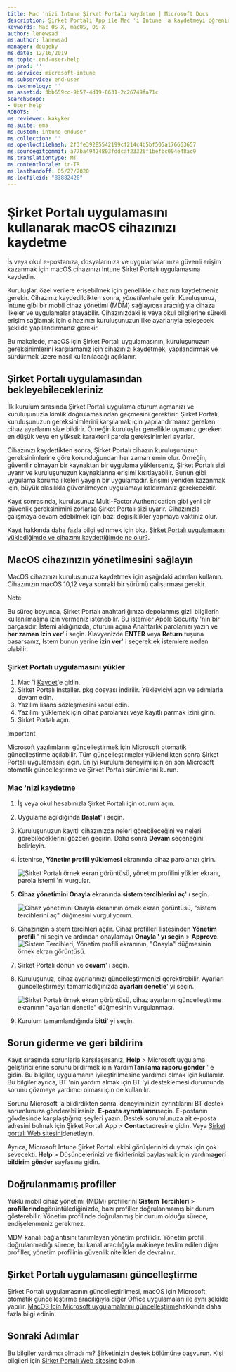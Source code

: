 ```yaml
---
title: Mac 'nizi Intune Şirket Portalı kaydetme | Microsoft Docs
description: Şirket Portalı App ile Mac 'i Intune 'a kaydetmeyi öğrenin.
keywords: Mac OS X, macOS, OS X
author: lenewsad
ms.author: lanewsad
manager: dougeby
ms.date: 12/16/2019
ms.topic: end-user-help
ms.prod: ''
ms.service: microsoft-intune
ms.subservice: end-user
ms.technology: ''
ms.assetid: 3bb659cc-9b57-4d19-8631-2c26749fa71c
searchScope:
- User help
ROBOTS: ''
ms.reviewer: kakyker
ms.suite: ems
ms.custom: intune-enduser
ms.collection: ''
ms.openlocfilehash: 2f3fe39285542199cf214c4b5bf505a176663657
ms.sourcegitcommit: a77ba49424803fddcaf23326f1befbc004e48ac9
ms.translationtype: MT
ms.contentlocale: tr-TR
ms.lasthandoff: 05/27/2020
ms.locfileid: "83882428"
---
```

# <a name="enroll-your-macos-device-using-the-company-portal-app"></a>Şirket Portalı uygulamasını kullanarak macOS cihazınızı kaydetme  

İş veya okul e-postanıza, dosyalarınıza ve uygulamalarınıza güvenli erişim kazanmak için macOS cihazınızı Intune Şirket Portalı uygulamasına kaydedin.

Kuruluşlar, özel verilere erişebilmek için genellikle cihazınızı kaydetmeniz gerekir. Cihazınız kaydedildikten sonra, *yönetilen*hale gelir. Kuruluşunuz, Intune gibi bir mobil cihaz yönetimi (MDM) sağlayıcısı aracılığıyla cihaza ilkeler ve uygulamalar atayabilir. Cihazınızdaki iş veya okul bilgilerine sürekli erişim sağlamak için cihazınızı kuruluşunuzun ilke ayarlarıyla eşleşecek şekilde yapılandırmanız gerekir.  

Bu makalede, macOS için Şirket Portalı uygulamasının, kuruluşunuzun gereksinimlerini karşılamanız için cihazınızı kaydetmek, yapılandırmak ve sürdürmek üzere nasıl kullanılacağı açıklanır.  


## <a name="what-to-expect-from-the-company-portal-app"></a>Şirket Portalı uygulamasından bekleyebilecekleriniz

İlk kurulum sırasında Şirket Portalı uygulama oturum açmanızı ve kuruluşunuzla kimlik doğrulamasından geçmesini gerektirir. Şirket Portalı, kuruluşunuzun gereksinimlerini karşılamak için yapılandırmanız gereken cihaz ayarlarını size bildirir. Örneğin kuruluşlar genellikle uymanız gereken en düşük veya en yüksek karakterli parola gereksinimleri ayarlar.    

Cihazınızı kaydettikten sonra, Şirket Portalı cihazın kuruluşunuzun gereksinimlerine göre korunduğundan her zaman emin olur. Örneğin, güvenilir olmayan bir kaynaktan bir uygulama yüklerseniz, Şirket Portalı sizi uyarır ve kuruluşunuzun kaynaklarına erişimi kısıtlayabilir. Bunun gibi uygulama koruma ilkeleri yaygın bir uygulamadır. Erişimi yeniden kazanmak için, büyük olasılıkla güvenilmeyen uygulamayı kaldırmanız gerekecektir. 

Kayıt sonrasında, kuruluşunuz Multi-Factor Authentication gibi yeni bir güvenlik gereksinimini zorlarsa Şirket Portalı sizi uyarır. Cihazınızla çalışmaya devam edebilmek için bazı değişiklikler yapmaya vaktiniz olur.  

Kayıt hakkında daha fazla bilgi edinmek için bkz. [Şirket Portalı uygulamasını yüklediğimde ve cihazımı kaydettiğimde ne olur?](what-happens-if-you-install-the-Company-Portal-app-and-enroll-your-device-in-intune-macos.md).  

## <a name="get-your-macos-device-managed"></a>MacOS cihazınızın yönetilmesini sağlayın  
MacOS cihazınızı kuruluşunuza kaydetmek için aşağıdaki adımları kullanın. Cihazınızın macOS 10,12 veya sonraki bir sürümü çalıştırması gerekir.   

> [!NOTE]
> Bu süreç boyunca, Şirket Portalı anahtarlığınıza depolanmış gizli bilgilerin kullanılmasına izin vermeniz istenebilir. Bu istemler Apple Security 'nin bir parçasıdır. İstemi aldığınızda, oturum açma Anahtarlık parolanızı yazın ve **her zaman Izin ver**' i seçin. Klavyenizde **ENTER** veya **Return** tuşuna basarsanız, Istem bunun yerine **izin ver**' i seçerek ek istemlere neden olabilir.  

### <a name="install-company-portal-app"></a>Şirket Portalı uygulamasını yükler  
1. Mac 'i [Kaydet](https://go.microsoft.com/fwlink/?linkid=853070)'e gidin.  
2. Şirket Portalı Installer. pkg dosyası indirilir. Yükleyiciyi açın ve adımlarla devam edin. 
3. Yazılım lisans sözleşmesini kabul edin. 
4. Yazılımı yüklemek için cihaz parolanızı veya kayıtlı parmak izini girin.  
5. Şirket Portalı açın. 

> [!IMPORTANT]
> Microsoft yazılımlarını güncelleştirmek için Microsoft otomatik güncelleştirme açılabilir. Tüm güncelleştirmeler yüklendikten sonra Şirket Portalı uygulamasını açın. En iyi kurulum deneyimi için en son Microsoft otomatik güncelleştirme ve Şirket Portalı sürümlerini kurun.  


### <a name="enroll-your-mac"></a>Mac 'nizi kaydetme  


1. İş veya okul hesabınızla Şirket Portalı için oturum açın.  
2. Uygulama açıldığında **Başlat**' ı seçin.  
3. Kuruluşunuzun kayıtlı cihazınızda neleri görebileceğini ve neleri görebileceklerini gözden geçirin. Daha sonra **Devam** seçeneğini belirleyin.
4.  İstenirse, **Yönetim profili yüklemesi** ekranında cihaz parolanızı girin.

    ![Şirket Portalı örnek ekran görüntüsü, yönetim profilini yükler ekranı, parola istemi 'ni vurgular.](./media/install-management-profile-macos-1912.PNG)   
5. **Cihaz yönetimini Onayla** ekranında **sistem tercihlerini aç**' ı seçin.  

    ![Cihaz yönetimini Onayla ekranının örnek ekran görüntüsü, "sistem tercihlerini aç" düğmesini vurgulıyorum.](./media/confirm-device-management-macos-1912.PNG)  
6. Cihazınızın sistem tercihleri açılır. Cihaz profilleri listesinden **Yönetim profili** ' ni seçin ve ardından onaylamayı **Onayla ' yı seçin**  >  **Approve**.  
    ![Sistem Tercihleri, Yönetim profili ekranının, "Onayla" düğmesinin örnek ekran görüntüsü.](./media/management-profile-approve-macos-1912.PNG)   
1. Şirket Portalı dönün ve **devam**' ı seçin.    
2. Kuruluşunuz, cihaz ayarlarınızı güncelleştirmenizi gerektirebilir. Ayarları güncelleştirmeyi tamamladığınızda **ayarları denetle**' yi seçin.  

    ![Şirket Portalı örnek ekran görüntüsü, cihaz ayarlarını güncelleştirme ekranının "ayarları denetle" düğmesinin vurgulanması.](./media/update-settings-mac-1911.PNG)  
9. Kurulum tamamlandığında **bitti**' yi seçin.  


 ## <a name="troubleshooting-and-feedback"></a>Sorun giderme ve geri bildirim   

Kayıt sırasında sorunlarla karşılaşırsanız, **Help**  >  Microsoft uygulama geliştiricilerine sorunu bildirmek için Yardım**Tanılama raporu gönder** ' e gidin. Bu bilgiler, uygulamanın iyileştirilmesine yardımcı olmak için kullanılır. Bu bilgiler ayrıca, BT 'nin yardım almak için BT 'yi desteklemesi durumunda sorunu çözmeye yardımcı olması için de kullanılır.  

Sorunu Microsoft 'a bildirdikten sonra, deneyiminizin ayrıntılarını BT destek sorumlunuza gönderebilirsiniz. **E-posta ayrıntılarını**seçin. E-postanın gövdesinde karşılaştığınız şeyleri yazın. Destek sorumlunuza ait e-posta adresini bulmak için Şirket Portalı App > **Contact**adresine gidin. Veya [Şirket portalı Web sitesini](https://go.microsoft.com/fwlink/?linkid=2010980)denetleyin.  
 

Ayrıca, Microsoft Intune Şirket Portalı ekibi görüşlerinizi duymak için çok sevecekti. **Help**  >  Düşüncelerinizi ve fikirlerinizi paylaşmak için yardıma**geri bildirim gönder** sayfasına gidin.  

## <a name="unverified-profiles"></a>Doğrulanmamış profiller  
Yüklü mobil cihaz yönetimi (MDM) profillerini **Sistem Tercihleri**  >  **profillerinde**görüntülediğinizde, bazı profiller doğrulanmamış bir durum gösterebilir. Yönetim profilinde doğrulanmış bir durum olduğu sürece, endişelenmeniz gerekmez.  

MDM kanalı bağlantısını tanımlayan yönetim profilidir. Yönetim profili doğrulanmadığı sürece, bu kanal aracılığıyla makineye teslim edilen diğer profiller, yönetim profilinin güvenlik nitelikleri de devralınır.  

## <a name="updating-the-company-portal-app"></a>Şirket Portalı uygulamasını güncelleştirme

Şirket Portalı uygulamasının güncelleştirilmesi, macOS için Microsoft otomatik güncelleştirme aracılığıyla diğer Office uygulamaları ile aynı şekilde yapılır. [MacOS Için Microsoft uygulamalarını güncelleştirme](https://support.office.com/article/Check-for-Office-for-Mac-updates-automatically-bfd1e497-c24d-4754-92ab-910a4074d7c1)hakkında daha fazla bilgi edinin.  

## <a name="next-steps"></a>Sonraki Adımlar  
Bu bilgiler yardımcı olmadı mı? Şirketinizin destek bölümüne başvurun. Kişi bilgileri için [Şirket Portalı Web sitesine](https://go.microsoft.com/fwlink/?linkid=2010980) bakın.  


